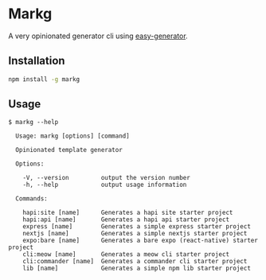 # Markg

A very opinionated generator cli using [easy-generator](https://github.com/mglagola/easy-generator).

## Installation

```bash
npm install -g markg
```

## Usage

```
$ markg --help

  Usage: markg [options] [command]

  Opinionated template generator

  Options:

    -V, --version         output the version number
    -h, --help            output usage information

  Commands:

    hapi:site [name]      Generates a hapi site starter project
    hapi:api [name]       Generates a hapi api starter project
    express [name]        Generates a simple express starter project
    nextjs [name]         Generates a simple nextjs starter project
    expo:bare [name]      Generates a bare expo (react-native) starter project
    cli:meow [name]       Generates a meow cli starter project
    cli:commander [name]  Generates a commander cli starter project
    lib [name]            Generates a simple npm lib starter project
```
